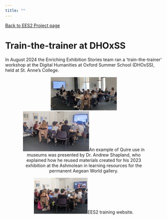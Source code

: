 ```yaml
---
title: ""
---
```

[Back to EES2 Project page](https://linked.art/community/projects/ees2/)

# Train-the-trainer at DHOxSS

In August 2024 the Enriching Exhibition Stories team ran a ‘train-the-trainer’ workshop at the Digital Humanities at Oxford Summer School (DHOxSS), held at St. Anne’s College.

<figure style="text-align: center;">
  <img src="IMG_4129c.jpeg" style="width: 50%; height: auto;>
</figure>

Earlier in 2024 the project competitively awarded four Enriching Exhibition Stories Bursaries to support the attendance of museum and gallery professionals at DHOxSS. Alongside our bursary holders, the workshop was attended by 23 other DHOxSS delegates.

The workshop was held across two separate sessions within the DHOxSS programme, with Quire installation support offered to attendees in between.

<figure style="text-align: center;">
  <img src="PXL_20240813_153931598.MPc.jpg" style="width: 50%; height: auto;>
</figure>

In the first session on Tuesday, attendees were introduced to Getty’s Quire software for digital publication, and then the EES2 extension written by Dr. Tyler Bonnet. The extension takes a Linked Art identifier provided by a user, which it uses to fetch and add museum object data to the user’s Quire project, both for individual objects or a set of objects associated with an activity such as an exhibition. Dr. Bonnet stepped attendees through a worked example of using the extension.

[An example of Quire use](https://linked.art//community/projects/ees2/docs/labyrinth/) in museums was presented by Dr. Andrew Shapland, who explained how he reused materials created for his 2023 exhibition at the Ashmolean in learning resources for the permanent Aegean World gallery.

<figure style="text-align: center;">
  <img src="PXL_20240813_151701964c.jpg" style="width: 50%; height: auto;>
</figure>

In the second session, held on Thursday, attendees worked through hands-on exercises to create digital outputs using Quire and the Linked Art extension, which they had installed on their laptops. All tutorial material and worksheets are available for reference and modification on the [EES2 training website](https://linked.art/community/projects/ees2/docs/training/).